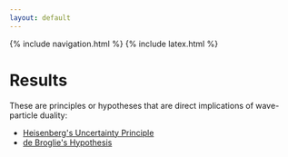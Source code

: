 ```yaml
---
layout: default
---
```


{% include navigation.html %}
{% include latex.html %}

# Results

These are principles or hypotheses that are direct implications of wave-particle duality:

- <a href="heisenberg">Heisenberg's Uncertainty Principle</a>
- <a href="debroglie">de Broglie's Hypothesis</a>
